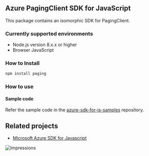 ## Azure PagingClient SDK for JavaScript

This package contains an isomorphic SDK for PagingClient.

### Currently supported environments

- Node.js version 8.x.x or higher
- Browser JavaScript

### How to Install

```bash
npm install paging
```

### How to use

#### Sample code

Refer the sample code in the [azure-sdk-for-js-samples](https://github.com/Azure/azure-sdk-for-js-samples) repository.

## Related projects

- [Microsoft Azure SDK for Javascript](https://github.com/Azure/azure-sdk-for-js)


![Impressions](https://azure-sdk-impressions.azurewebsites.net/api/impressions/azure-sdk-for-js%2Fsdk%2Fcdn%2Farm-cdn%2FREADME.png)